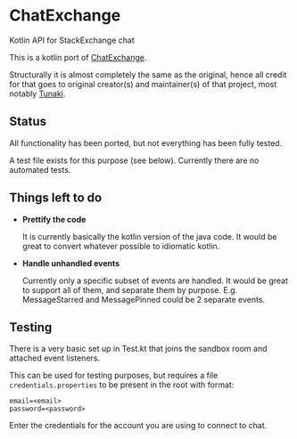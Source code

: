 # ChatExchange

Kotlin API for StackExchange chat

This is a kotlin port of [ChatExchange](https://github.com/SOBotics/chatexchange).

Structurally it is almost completely the same as the original, hence all credit for that goes to original creator(s) and maintainer(s)
of that project, most notably [Tunaki](https://github.com/Tunaki/).

## Status

All functionality has been ported, but not everything has been fully tested.

A test file exists for this purpose (see below). Currently there are no automated tests.

## Things left to do

- __Prettify the code__

  It is currently basically the kotlin version of the java code. It would be great to convert whatever possible to idiomatic kotlin.


- __Handle unhandled events__

  Currently only a specific subset of events are handled. It would be great to support all of them, and separate them by purpose. E.g. MessageStarred and MessagePinned could be 2 separate events.

## Testing

There is a very basic set up in Test.kt that joins the sandbox room and attached event listeners.

This can be used for testing purposes, but requires a file `credentials.properties` to be present in the root with format:

    email=<email>
    password=<password>
    
Enter the credentials for the account you are using to connect to chat.